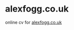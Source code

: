 # alexfogg.co.uk
online cv for <a href="http://www.alexfogg.co.uk" target="_blank">alexfogg.co.uk</a>
